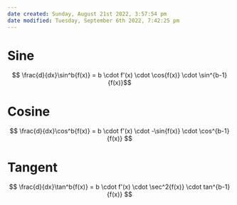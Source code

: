 ```yaml
---
date created: Sunday, August 21st 2022, 3:57:54 pm
date modified: Tuesday, September 6th 2022, 7:42:25 pm
---
```


# Sine

$$ \frac{d}{dx}\sin^b{f(x)} = b \cdot f'(x) \cdot \cos{f(x)} \cdot \sin^{b-1}{f(x)}$$

# Cosine

$$ \frac{d}{dx}\cos^b{f(x)} = b \cdot f'(x) \cdot -\sin{f(x)} \cdot \cos^{b-1}{f(x)} $$

# Tangent

$$ \frac{d}{dx}\tan^b{f(x)} = b \cdot f'(x) \cdot \sec^2{f(x)} \cdot tan^{b-1}{f(x)} $$